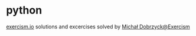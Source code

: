 # python
[exercism.io](http://exercism.io/) solutions and excercises
solved by [Michał Dobrzyck@Exercism](http://exercism.io/misiekofski)
